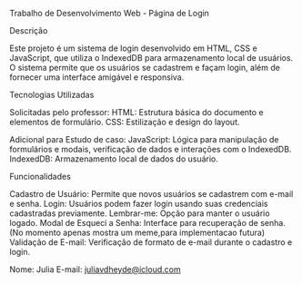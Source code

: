 Trabalho de Desenvolvimento Web - Página de Login

Descrição

Este projeto é um sistema de login desenvolvido em HTML, CSS e JavaScript, que utiliza o IndexedDB para armazenamento local de usuários. 
O sistema permite que os usuários se cadastrem e façam login, além de fornecer uma interface amigável e responsiva.

Tecnologias Utilizadas

Solicitadas pelo professor: 
HTML: Estrutura básica do documento e elementos de formulário.
CSS: Estilização e design do layout.

Adicional para Estudo de caso: 
JavaScript: Lógica para manipulação de formulários e modais, verificação de dados e interações com o IndexedDB.
IndexedDB: Armazenamento local de dados do usuário.

Funcionalidades

Cadastro de Usuário: Permite que novos usuários se cadastrem com e-mail e senha.
Login: Usuários podem fazer login usando suas credenciais cadastradas previamente.
Lembrar-me: Opção para manter o usuário logado.
Modal de Esqueci a Senha: Interface para recuperação de senha. (No momento apenas mostra um meme,para implementacao futura)
Validação de E-mail: Verificação de formato de e-mail durante o cadastro e login.

Nome: Julia
E-mail: juliavdheyde@icloud.com
